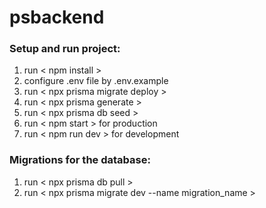 # psbackend

### Setup and run project:
1. run < npm install >
2. configure .env file by .env.example
3. run < npx prisma migrate deploy >
4. run < npx prisma generate >
5. run < npx prisma db seed >
6. run < npm start > for production
7. run < npm run dev > for development

### Migrations for the database:
1. run < npx prisma db pull >
2. run < npx prisma migrate dev --name migration_name >
